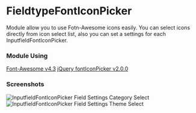# FieldtypeFontIconPicker

Module allow you to use Fotn-Awesome icons easily. You can select icons directly from icon select list, also you can set a settings for each InputfieldFontIconPicker.

### Module Using

[Font-Awesome v4.3](http://fontawesome.io)
[jQuery fontIconPicker v2.0.0](http://codeb.it/fonticonpicker)

### Screenshots

![InputfieldFontIconPicker Field Settings Category Select](https://github.com/trk/FieldtypeFontIconPicker/blob/master/Screenshots/category-select.png)
![InputfieldFontIconPicker Field Settings Theme Select](https://github.com/trk/FieldtypeFontIconPicker/blob/master/Screenshots/theme-select.png)
